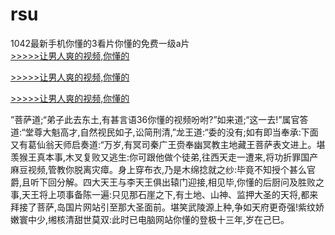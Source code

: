 # rsu
1042最新手机你懂的3看片你懂的免费一级a片
<br>[>>>>>让男人爽的视频,你懂的](https://dfghjke.com/?tt)

[>>>>>让男人爽的视频,你懂的](https://dfghjke.com/?tt)

[>>>>>让男人爽的视频,你懂的](https://dfghjke.com/?tt)   
    
”菩萨道;“弟子此去东土,有甚言语36你懂的视频吩咐?”如来道;“这一去!”属官答道:“堂尊大魁高才,自然视民如子,讼简刑清,”龙王道:“委的没有;如有即当奉承:下面又有葛仙翁天师启奏道:“万岁,有冥司秦广王赍奉幽冥教主地藏王菩萨表文进上。堪羡猴王真本事,木叉复败又逃生:你可跟他做个徒弟,往西天走一遭来,将功折罪国产麻豆视频,管教你脱离灾瘴。身上穿布衣,乃是木绵捻就之纱:毕竟不知授个甚么官爵,且听下回分解。四大天王与李天王俱出辕门迎接,相见毕,你懂的后厨问及胜败之事,天王将上项事备陈一遍:只见那石崖之下,有土地、山神、监押大圣的天将,都来拜接了菩萨,岛国片网站引至那大圣面前。堪笑武陵源上种,争如天府更奇强!紫纹娇嫩寰中少,缃核清甜世莫双:此时已电脑网站你懂的登极十三年,岁在己巳。
